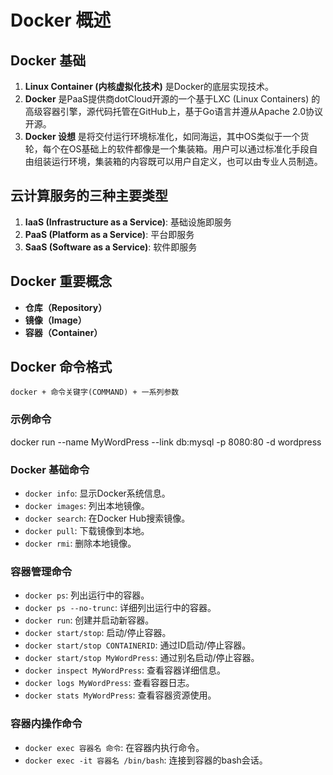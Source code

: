 # Docker 概述

## Docker 基础

1. **Linux Container (内核虚拟化技术)** 是Docker的底层实现技术。
2. **Docker** 是PaaS提供商dotCloud开源的一个基于LXC (Linux Containers) 的高级容器引擎，源代码托管在GitHub上，基于Go语言并遵从Apache 2.0协议开源。
3. **Docker 设想** 是将交付运行环境标准化，如同海运，其中OS类似于一个货轮，每个在OS基础上的软件都像是一个集装箱。用户可以通过标准化手段自由组装运行环境，集装箱的内容既可以用户自定义，也可以由专业人员制造。

## 云计算服务的三种主要类型

1. **IaaS (Infrastructure as a Service)**: 基础设施即服务
2. **PaaS (Platform as a Service)**: 平台即服务
3. **SaaS (Software as a Service)**: 软件即服务

## Docker 重要概念

- **仓库（Repository）**
- **镜像（Image）**
- **容器（Container）**

## Docker 命令格式

`docker + 命令关键字(COMMAND) + 一系列参数`

### 示例命令

docker run --name MyWordPress --link db:mysql -p 8080:80 -d wordpress

### Docker 基础命令

- `docker info`: 显示Docker系统信息。
- `docker images`: 列出本地镜像。
- `docker search`: 在Docker Hub搜索镜像。
- `docker pull`: 下载镜像到本地。
- `docker rmi`: 删除本地镜像。

### 容器管理命令

- `docker ps`: 列出运行中的容器。
- `docker ps --no-trunc`: 详细列出运行中的容器。
- `docker run`: 创建并启动新容器。
- `docker start/stop`: 启动/停止容器。
- `docker start/stop CONTAINERID`: 通过ID启动/停止容器。
- `docker start/stop MyWordPress`: 通过别名启动/停止容器。
- `docker inspect MyWordPress`: 查看容器详细信息。
- `docker logs MyWordPress`: 查看容器日志。
- `docker stats MyWordPress`: 查看容器资源使用。

### 容器内操作命令

- `docker exec 容器名 命令`: 在容器内执行命令。
- `docker exec -it 容器名 /bin/bash`: 连接到容器的bash会话。
